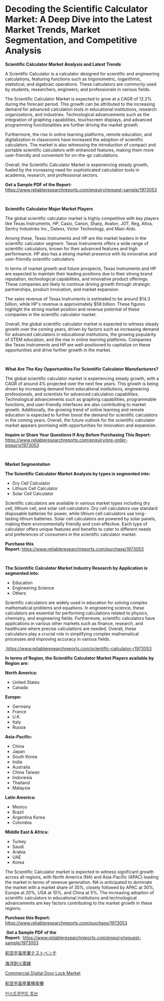 <p><h1>Decoding the Scientific Calculator Market: A Deep Dive into the Latest Market Trends, Market Segmentation, and Competitive Analysis</h1></p><p><strong>Scientific Calculator Market Analysis and Latest Trends</strong></p>
<p><p>A Scientific Calculator is a calculator designed for scientific and engineering calculations, featuring functions such as trigonometric, logarithmic, statistical, and algebraic operations. These calculators are commonly used by students, researchers, engineers, and professionals in various fields.</p><p>The Scientific Calculator Market is expected to grow at a CAGR of 12.2% during the forecast period. This growth can be attributed to the increasing demand for advanced calculation tools in educational institutions, research organizations, and industries. Technological advancements such as the integration of graphing capabilities, touchscreen displays, and advanced programming functionalities are further driving the market growth.</p><p>Furthermore, the rise in online learning platforms, remote education, and digitalization in classrooms have increased the adoption of scientific calculators. The market is also witnessing the introduction of compact and portable scientific calculators with enhanced features, making them more user-friendly and convenient for on-the-go calculations.</p><p>Overall, the Scientific Calculator Market is experiencing steady growth, fueled by the increasing need for sophisticated calculation tools in academia, research, and professional sectors.</p></p>
<p><strong>Get a Sample PDF of the Report:&nbsp;</strong> <a href="https://www.reliableresearchreports.com/enquiry/request-sample/1973053">https://www.reliableresearchreports.com/enquiry/request-sample/1973053</a></p>
<p>&nbsp;</p>
<p><strong>Scientific Calculator Major Market Players</strong></p>
<p><p>The global scientific calculator market is highly competitive with key players like Texas Instruments, HP, Casio, Canon, Sharp, Avalon, JOT, Reg, Ativa, Sentry Industries Inc., Datexx, Victor Technology, and Maxi-Aids. </p><p>Among these, Texas Instruments and HP are the market leaders in the scientific calculator segment. Texas Instruments offers a wide range of scientific calculators, known for their advanced features and high performance. HP also has a strong market presence with its innovative and user-friendly scientific calculators.</p><p>In terms of market growth and future prospects, Texas Instruments and HP are expected to maintain their leading positions due to their strong brand reputation, technological capabilities, and innovative product offerings. These companies are likely to continue driving growth through strategic partnerships, product innovation, and market expansion.</p><p>The sales revenue of Texas Instruments is estimated to be around $14.3 billion, while HP's revenue is approximately $58 billion. These figures highlight the strong market position and revenue potential of these companies in the scientific calculator market.</p><p>Overall, the global scientific calculator market is expected to witness steady growth over the coming years, driven by factors such as increasing demand for advanced calculators in educational institutions, the growing popularity of STEM education, and the rise in online learning platforms. Companies like Texas Instruments and HP are well-positioned to capitalize on these opportunities and drive further growth in the market.</p></p>
<p>&nbsp;</p>
<p><strong>What Are The Key Opportunities For Scientific Calculator Manufacturers?</strong></p>
<p><p>The global scientific calculator market is experiencing steady growth, with a CAGR of around 4% projected over the next few years. This growth is being driven by increasing demand from educational institutions, engineering professionals, and scientists for advanced calculation capabilities. Technological advancements such as graphing capabilities, programmable functions, and user-friendly interfaces are also contributing to market growth. Additionally, the growing trend of online learning and remote education is expected to further boost the demand for scientific calculators in the coming years. Overall, the future outlook for the scientific calculator market appears promising with opportunities for innovation and expansion.</p></p>
<p><strong>Inquire or Share Your Questions If Any Before Purchasing This Report:</strong> <a href="https://www.reliableresearchreports.com/enquiry/pre-order-enquiry/1973053">https://www.reliableresearchreports.com/enquiry/pre-order-enquiry/1973053</a></p>
<p>&nbsp;</p>
<p><strong>Market Segmentation</strong></p>
<p><strong>The Scientific Calculator Market Analysis by types is segmented into:</strong></p>
<p><ul><li>Dry Cell Calculator</li><li>Lithium Cell Calculator</li><li>Solar Cell Calculator</li></ul></p>
<p><p>Scientific calculators are available in various market types including dry cell, lithium cell, and solar cell calculators. Dry cell calculators use standard disposable batteries for power, while lithium cell calculators use long-lasting lithium batteries. Solar cell calculators are powered by solar panels, making them environmentally friendly and cost-effective. Each type of calculator offers unique features and benefits to cater to different needs and preferences of consumers in the scientific calculator market.</p></p>
<p><strong>Purchase this Report:&nbsp;</strong><a href="https://www.reliableresearchreports.com/purchase/1973053">https://www.reliableresearchreports.com/purchase/1973053</a></p>
<p>&nbsp;</p>
<p><strong>The Scientific Calculator Market Industry Research by Application is segmented into:</strong></p>
<p><ul><li>Education</li><li>Engineering Science</li><li>Others</li></ul></p>
<p><p>Scientific calculators are widely used in education for solving complex mathematical problems and equations. In engineering science, these calculators are essential for performing calculations related to physics, chemistry, and engineering fields. Furthermore, scientific calculators have applications in various other markets such as finance, research, and healthcare where precise calculations are needed. Overall, these calculators play a crucial role in simplifying complex mathematical processes and improving accuracy in various fields.</p></p>
<p><a href="https://www.reliableresearchreports.com/scientific-calculator-r1973053">&nbsp;https://www.reliableresearchreports.com/scientific-calculator-r1973053</a></p>
<p><strong>In terms of Region, the Scientific Calculator Market Players available by Region are:</strong></p>
<p>
    <p> <strong> North America: </strong>
        <ul>
            <li>United States</li>
            <li>Canada</li>
        </ul>
        </p> 
    <p> <strong> Europe: </strong>
        <ul>
            <li>Germany</li>
            <li>France</li>
            <li>U.K.</li>
            <li>Italy</li>
            <li>Russia</li>
        </ul>
        </p> 
    <p> <strong> Asia-Pacific: </strong>
        <ul>
            <li>China</li>
            <li>Japan</li>
            <li>South Korea</li>
            <li>India</li>
            <li>Australia</li>
            <li>China Taiwan</li>
            <li>Indonesia</li>
            <li>Thailand</li>
            <li>Malaysia</li>
        </ul>
        </p> 
    <p> <strong> Latin America: </strong>
        <ul>
            <li>Mexico</li>
            <li>Brazil</li>
            <li>Argentina Korea</li>
            <li>Colombia</li>
        </ul>
        </p> 
    <p> <strong> Middle East & Africa: </strong>
        <ul>
            <li>Turkey</li>
            <li>Saudi</li>
            <li>Arabia</li>
            <li>UAE</li>
            <li>Korea</li>
        </ul>
    </p>
    </p>
<p><p>The Scientific Calculator market is expected to witness significant growth across all regions, with North America (NA) and Asia-Pacific (APAC) leading the market in terms of revenue generation. NA is anticipated to dominate the market with a market share of 35%, closely followed by APAC at 30%, Europe at 20%, USA at 10%, and China at 5%. The increasing adoption of scientific calculators in educational institutions and technological advancements are key factors contributing to the market growth in these regions.</p></p>
<p><strong>Purchase this Report: </strong><a href="https://www.reliableresearchreports.com/purchase/1973053">https://www.reliableresearchreports.com/purchase/1973053</a></p>
<p>&nbsp;<strong>Get a Sample PDF of the Report:&nbsp;&nbsp;</strong><a href="https://www.reliableresearchreports.com/enquiry/request-sample/1973053">https://www.reliableresearchreports.com/enquiry/request-sample/1973053</a></p>
<p><strong></strong></p>
<p><p><a href="https://github.com/KaydenJohns1964/Market-Research-Report-List-2/blob/main/6886429140662.md">航空宇宙産業テストベンチ</a></p><p><a href="https://medium.com/@mzurpwxu46/%E3%83%9E%E3%83%AA%E3%83%B3%E7%94%A8%E8%80%90%E7%81%AB%E3%83%AF%E3%82%A4%E3%83%A4%E3%83%BC%E3%81%AE%E5%B8%82%E5%A0%B4%E3%82%B7%E3%82%A7%E3%82%A2-%E3%82%B5%E3%82%A4%E3%82%BA-%E3%83%88%E3%83%AC%E3%83%B3%E3%83%89-%E7%94%A3%E6%A5%AD%E5%88%86%E6%9E%90%E3%83%AC%E3%83%9D%E3%83%BC%E3%83%88-%E5%BF%9C%E7%94%A8%E5%88%86%E9%87%8E-%E7%9F%B3%E6%B2%B9%E3%81%A8%E3%82%AC%E3%82%B9-%E3%81%9D%E3%81%AE%E4%BB%96-%E3%82%BF%E3%82%A4%E3%83%97-%E3%82%B7%E3%83%B3%E3%82%B0%E3%83%AB%E3%82%B3%E3%82%A2-%E3%83%9E%E3%83%AB%E3%83%81%E3%82%B3%E3%82%A2-%E3%81%8A%E3%82%88%E3%81%B32024%E5%B9%B4%E3%81%8B%E3%82%892031%E5%B9%B4%E3%81%BE%E3%81%A7%E3%81%AE%E4%BA%88%E6%B8%AC-4da5e852f8c6">海洋耐火電線</a></p><p><a href="https://github.com/Sherrillcrooksxa8i18ucf2m/Market-Research-Report-List-3/blob/main/commercial-digital-door-lock-market.md">Commercial Digital Door Lock Market</a></p><p><a href="https://github.com/marbadji/Market-Research-Report-List-2/blob/main/2386195140661.md">航空宇宙産業検査機</a></p><p><a href="https://medium.com/@sybleferry/%EA%B8%80%EB%A1%9C%EB%B2%8C-%EA%B3%84%EC%B8%A1%EA%B4%80-%ED%8A%9C%EB%B8%8C-%EC%8B%9C%EC%9E%A5-%EA%B7%9C%EB%AA%A8%EB%8A%94-%EC%82%B0%EC%97%85-%EC%A0%84%EB%A7%9D%EC%97%90-%EB%94%B0%EB%A5%B4%EB%A9%B4-2024%EB%85%84%EB%B6%80%ED%84%B0-2031%EB%85%84%EA%B9%8C%EC%A7%80-%EC%9D%98-%EC%97%B0%ED%8F%89%EA%B7%A0-%EC%84%B1%EC%9E%A5%EB%A5%A0%EC%9D%84-%EA%B2%BD%ED%97%98%ED%95%A0-%EA%B2%83%EC%9C%BC%EB%A1%9C-%EC%98%88%EC%83%81%EB%90%A9%EB%8B%88%EB%8B%A4-4be5a79e56c1">인스트루먼트 튜브</a></p></p>